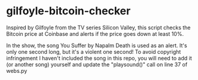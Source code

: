 # gilfoyle-bitcoin-checker

Inspired by Gilfoyle from the TV series Silicon Valley, this script checks the Bitcoin price at Coinbase and alerts if the price goes down at least 10%. 

In the show, the song You Suffer by Napalm Death is used as an alert. It's only one second long, but it's a violent one second! To avoid copyright infringement I haven't included the song in this repo, you will need to add it (or another song) yourself and update the "playsound()" call on line 37 of webs.py 